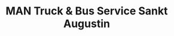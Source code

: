 ---
title: "MAN Truck & Bus Service Sankt Augustin"
url: /sankt-augustin/man-truck-und-bus-service-sankt-augustin/
shop: Autowerkstatt
---